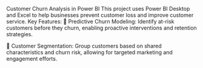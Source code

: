 Customer Churn Analysis in Power BI
This project uses Power BI Desktop and Excel to help businesses prevent customer loss and improve customer service.
Key Features:
📌 Predictive Churn Modeling: Identify at-risk customers before they churn, enabling proactive interventions and retention strategies.

📌 Customer Segmentation: Group customers based on shared characteristics and churn risk, allowing for targeted marketing and engagement efforts.
